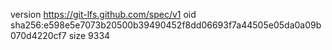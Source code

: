 version https://git-lfs.github.com/spec/v1
oid sha256:e598e5e7073b20500b39490452f8dd06693f7a44505e05da0a09b070d4220cf7
size 9334
